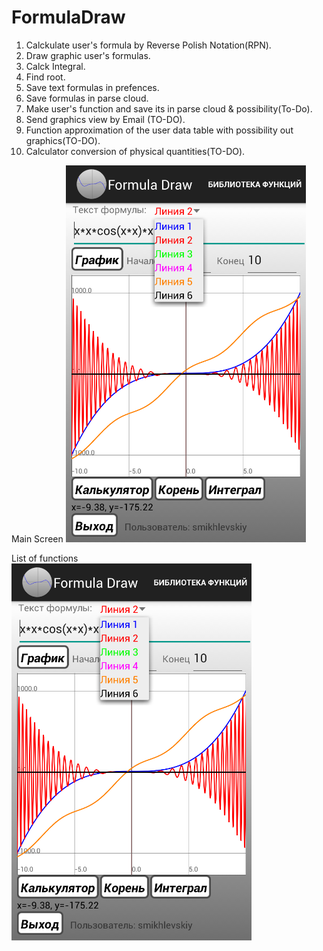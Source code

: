 # FormulaDraw
1) Calckulate user's formula by Reverse Polish Notation(RPN).  
2) Draw graphic user's formulas.  
3) Calck Integral.  
4) Find root.  
5) Save text formulas in prefences.  
6) Save formulas in parse cloud.  
7) Make user's function and save its in parse cloud  & possibility(To-Do).  
8) Send graphics view by Email (TO-DO).  
9) Function approximation of the user data table with possibility out graphics(TO-DO).  
10) Сalculator conversion of physical quantities(TO-DO).  
  
  
Main Screen
![Main Screen](readme_img/main_screen.bmp)
  
List of functions    
![Main Screen](readme_img/main_screen.bmp)
